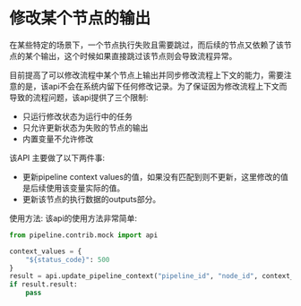 # 修改某个节点的输出

在某些特定的场景下，一个节点执行失败且需要跳过，而后续的节点又依赖了该节点的某个输出，这个时候如果直接跳过该节点则会导致流程异常。

目前提高了可以修改流程中某个节点上输出并同步修改流程上下文的能力，需要注意的是，该api不会在系统内留下任何修改记录。为了保证因为修改流程上下文而导致的流程问题，该api提供了三个限制:
- 只运行修改状态为运行中的任务
- 只允许更新状态为失败的节点的输出
- 内置变量不允许修改

该API 主要做了以下两件事:
- 更新pipeline context values的值，如果没有匹配到则不更新，这里修改的值是后续使用该变量实际的值。
- 更新该节点的执行数据的outputs部分。


使用方法:
该api的使用方法非常简单:
```python
from pipeline.contrib.mock import api

context_values = {
    "${status_code}": 500
}
result = api.update_pipeline_context("pipeline_id", "node_id", context_values)
if result.result:
    pass
```

